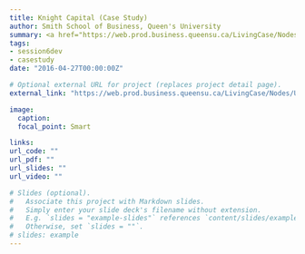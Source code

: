 ```yaml
---
title: Knight Capital (Case Study)
author: Smith School of Business, Queen's University 
summary: <a href="https://web.prod.business.queensu.ca/LivingCase/Nodes/Usage/430744/3ffd542c-0696-45ee-bcda-f7f0274f0948" target="_blank">This case study is due Oct 23, 2020 at 11:59 PM. Students are expected to deliver a written case study report. This assignment is to be completed individually. The final report must be submitted on D2L.</a>
tags:
- session6dev
- casestudy
date: "2016-04-27T00:00:00Z"

# Optional external URL for project (replaces project detail page).
external_link: "https://web.prod.business.queensu.ca/LivingCase/Nodes/Usage/430744/3ffd542c-0696-45ee-bcda-f7f0274f0948"

image:
  caption: 
  focal_point: Smart

links:
url_code: ""
url_pdf: ""
url_slides: ""
url_video: ""

# Slides (optional).
#   Associate this project with Markdown slides.
#   Simply enter your slide deck's filename without extension.
#   E.g. `slides = "example-slides"` references `content/slides/example-slides.md`.
#   Otherwise, set `slides = ""`.
# slides: example
---
```


